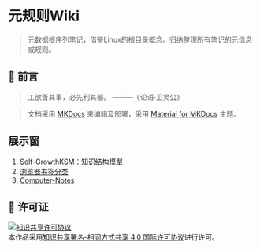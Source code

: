 # 元规则Wiki

> 元数据根序列笔记，借鉴Linux的根目录概念。归纳整理所有笔记的元信息或规则。

## 🤔 前言

> 工欲善其事，必先利其器。 ———《论语·卫灵公》

> 文档采用 [MKDocs](https://www.mkdocs.org/) 来编辑及部署，采用 [Material for MKDocs](https://squidfunk.github.io/mkdocs-material/) 主题。

## 展示窗

1. [Self-GrowthKSM：知识结构模型 ](docs/Self-GrowthKSM/自述文件.md)
2. [浏览器书签分类](docs/浏览器书签分类.md)
3. [Computer-Notes](docs/Computer-Notes.md)


## 📑 许可证

<a rel="license" href="http://creativecommons.org/licenses/by-sa/4.0/"><img alt="知识共享许可协议" style="border-width:0" src="https://i.creativecommons.org/l/by-sa/4.0/88x31.png" /></a><br />本作品采用<a rel="license" href="http://creativecommons.org/licenses/by-sa/4.0/">知识共享署名-相同方式共享 4.0 国际许可协议</a>进行许可。
